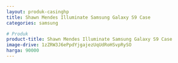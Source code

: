 ```yaml
---
layout: produk-casinghp
title: Shawn Mendes Illuminate Samsung Galaxy S9 Case
categories: samsung

# Produk
product-title: Shawn Mendes Illuminate Samsung Galaxy S9 Case
image-drive: 1zZRW3J6ePpdYjgajezUqUdRoHSvpRySO
harga: 90000
---
```

